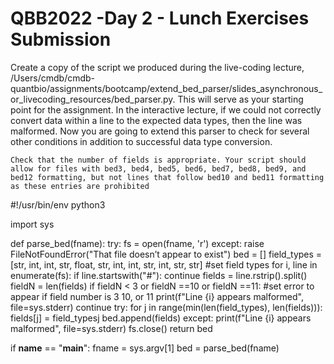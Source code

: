 # QBB2022 -Day 2 - Lunch Exercises Submission 


Create a copy of the script we produced during the live-coding lecture, /Users/cmdb/cmdb-quantbio/assignments/bootcamp/extend_bed_parser/slides_asynchronous_or_livecoding_resources/bed_parser.py. This will serve as your starting point for the assignment. In the interactive lecture, if we could not correctly convert data within a line to the expected data types, then the line was malformed. Now you are going to extend this parser to check for several other conditions in addition to successful data type conversion.

    Check that the number of fields is appropriate. Your script should allow for files with bed3, bed4, bed5, bed6, bed7, bed8, bed9, and bed12 formatting, but not lines that follow bed10 and bed11 formatting as these entries are prohibited

#!/usr/bin/env python3

import sys

def parse_bed(fname):
    try:
        fs = open(fname, 'r')
    except:
        raise FileNotFoundError("That file doesn’t appear to exist")
    bed = []
    field_types = [str, int, int, str, float, str, int, int, str, int, str, str] #set field types
    for i, line in enumerate(fs):
        if line.startswith("#"):
            continue
        fields = line.rstrip().split()
        fieldN = len(fields)
        if fieldN < 3 or fieldN ==10 or fieldN ==11: #set error to appear if field number is 3 10, or 11
            print(f"Line {i} appears malformed", file=sys.stderr)
            continue
        try:
            for j in range(min(len(field_types), len(fields))):
                fields[j] = field_types[j](fields[j])
            bed.append(fields)
        except:
            print(f"Line {i} appears malformed", file=sys.stderr)
    fs.close()
    return bed

if __name__ == "__main__":
    fname = sys.argv[1]
    bed = parse_bed(fname)